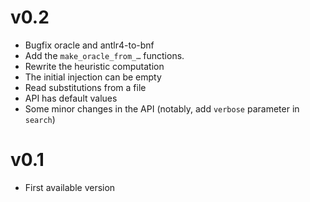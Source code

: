 # v0.2
- Bugfix oracle and antlr4-to-bnf
- Add the `make_oracle_from_…` functions.
- Rewrite the heuristic computation
- The initial injection can be empty
- Read substitutions from a file
- API has default values
- Some minor changes in the API (notably, add `verbose` parameter in `search`)

# v0.1
- First available version
